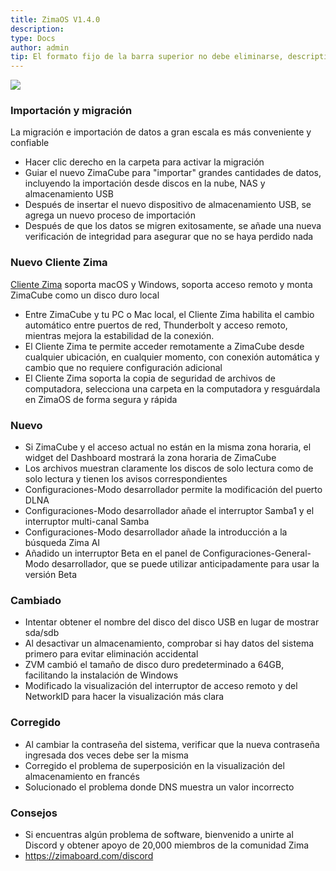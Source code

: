 ```yaml
---
title: ZimaOS V1.4.0
description: 
type: Docs
author: admin
tip: El formato fijo de la barra superior no debe eliminarse, description es la descripción del artículo, si no se llena se tomará el primer párrafo del contenido.
---
```

![](https://manage.icewhale.io/api/static/docs/1754299127562_image.png)

### Importación y migración
La migración e importación de datos a gran escala es más conveniente y confiable
- Hacer clic derecho en la carpeta para activar la migración
- Guiar el nuevo ZimaCube para "importar" grandes cantidades de datos, incluyendo la importación desde discos en la nube, NAS y almacenamiento USB
- Después de insertar el nuevo dispositivo de almacenamiento USB, se agrega un nuevo proceso de importación
- Después de que los datos se migren exitosamente, se añade una nueva verificación de integridad para asegurar que no se haya perdido nada
### Nuevo Cliente Zima
[Cliente Zima](https://find.zimaspace.com/) soporta macOS y Windows, soporta acceso remoto y monta ZimaCube como un disco duro local
- Entre ZimaCube y tu PC o Mac local, el Cliente Zima habilita el cambio automático entre puertos de red, Thunderbolt y acceso remoto, mientras mejora la estabilidad de la conexión.
- El Cliente Zima te permite acceder remotamente a ZimaCube desde cualquier ubicación, en cualquier momento, con conexión automática y cambio que no requiere configuración adicional
- El Cliente Zima soporta la copia de seguridad de archivos de computadora, selecciona una carpeta en la computadora y resguárdala en ZimaOS de forma segura y rápida
### Nuevo
- Si ZimaCube y el acceso actual no están en la misma zona horaria, el widget del Dashboard mostrará la zona horaria de ZimaCube
- Los archivos muestran claramente los discos de solo lectura como de solo lectura y tienen los avisos correspondientes
- Configuraciones-Modo desarrollador permite la modificación del puerto DLNA
- Configuraciones-Modo desarrollador añade el interruptor Samba1 y el interruptor multi-canal Samba
- Configuraciones-Modo desarrollador añade la introducción a la búsqueda Zima AI
- Añadido un interruptor Beta en el panel de Configuraciones-General-Modo desarrollador, que se puede utilizar anticipadamente para usar la versión Beta
### Cambiado
- Intentar obtener el nombre del disco del disco USB en lugar de mostrar sda/sdb
- Al desactivar un almacenamiento, comprobar si hay datos del sistema primero para evitar eliminación accidental
- ZVM cambió el tamaño de disco duro predeterminado a 64GB, facilitando la instalación de Windows
- Modificado la visualización del interruptor de acceso remoto y del NetworkID para hacer la visualización más clara
### Corregido
- Al cambiar la contraseña del sistema, verificar que la nueva contraseña ingresada dos veces debe ser la misma
- Corregido el problema de superposición en la visualización del almacenamiento en francés
- Solucionado el problema donde DNS muestra un valor incorrecto
### Consejos
- Si encuentras algún problema de software, bienvenido a unirte al Discord y obtener apoyo de 20,000 miembros de la comunidad Zima
- https://zimaboard.com/discord